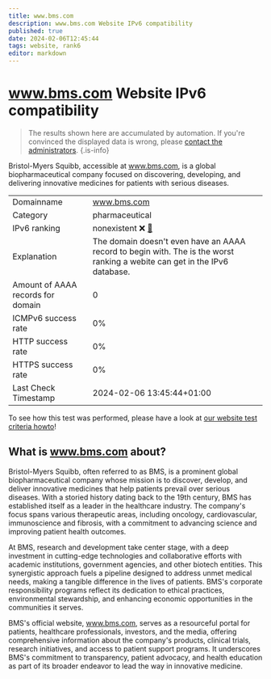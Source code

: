 ```yaml
---
title: www.bms.com
description: www.bms.com Website IPv6 compatibility
published: true
date: 2024-02-06T12:45:44
tags: website, rank6
editor: markdown
---
```


# www.bms.com Website IPv6 compatibility

> The results shown here are accumulated by automation. If you're convinced the displayed data is wrong, please [contact the administrators](/howto/chat). 
{.is-info}

Bristol-Myers Squibb, accessible at www.bms.com, is a global biopharmaceutical company focused on discovering, developing, and delivering innovative medicines for patients with serious diseases.


|   |   |
| - | - |
| Domainname | www.bms.com
| Category | pharmaceutical |
| IPv6 ranking | nonexistent :x: [🔗](/howto/ranking) |
| Explanation | The domain doesn't even have an AAAA record to begin with. The is the worst ranking a webite can get in the IPv6 database. |
| Amount of AAAA records for domain | 0 |
| ICMPv6 success rate | 0%|
| HTTP success rate | 0% |
| HTTPS success rate | 0% |
| Last Check Timestamp | 2024-02-06 13:45:44+01:00 |

To see how this test was performed, please have a look at [our website test criteria howto](/howto/testcriteria/website)!


## What is www.bms.com about?
Bristol-Myers Squibb, often referred to as BMS, is a prominent global biopharmaceutical company whose mission is to discover, develop, and deliver innovative medicines that help patients prevail over serious diseases. With a storied history dating back to the 19th century, BMS has established itself as a leader in the healthcare industry. The company's focus spans various therapeutic areas, including oncology, cardiovascular, immunoscience and fibrosis, with a commitment to advancing science and improving patient health outcomes.

At BMS, research and development take center stage, with a deep investment in cutting-edge technologies and collaborative efforts with academic institutions, government agencies, and other biotech entities. This synergistic approach fuels a pipeline designed to address unmet medical needs, making a tangible difference in the lives of patients. BMS's corporate responsibility programs reflect its dedication to ethical practices, environmental stewardship, and enhancing economic opportunities in the communities it serves.

BMS's official website, www.bms.com, serves as a resourceful portal for patients, healthcare professionals, investors, and the media, offering comprehensive information about the company's products, clinical trials, research initiatives, and access to patient support programs. It underscores BMS's commitment to transparency, patient advocacy, and health education as part of its broader endeavor to lead the way in innovative medicine.


